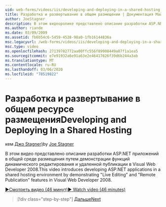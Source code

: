 ```yaml
---
uid: web-forms/videos/iis/developing-and-deploying-in-a-shared-hosting
title: Разработка и развертывание в общем размещении | Документация Майкрософт
author: JoeStagner
description: В этом видеоролике представлено описание разработки ASP.NET приложений в общей среде размещения путем демонстрации &quot;динамического редактирования&quot; и &quot;удаленной публикации &...
ms.author: riande
ms.date: 03/09/2009
ms.assetid: fb6b54c6-5459-4528-98a0-1fb16144836a
msc.legacyurl: /web-forms/videos/iis/developing-and-deploying-in-a-shared-hosting
msc.type: video
ms.openlocfilehash: 27139782772aa00ffc556f89908449a87f1a1ea5
ms.sourcegitcommit: e7e91932a6e91a63e2e46417626f39d6b244a3ab
ms.translationtype: MT
ms.contentlocale: ru-RU
ms.lasthandoff: 03/06/2020
ms.locfileid: "78519822"
---
```

# <a name="developing-and-deploying-in-a-shared-hosting"></a><span data-ttu-id="9b6ce-103">Разработка и развертывание в общем ресурсе размещения</span><span class="sxs-lookup"><span data-stu-id="9b6ce-103">Developing and Deploying In a Shared Hosting</span></span>

<span data-ttu-id="9b6ce-104">кем [Джо Stagner)](https://github.com/JoeStagner)</span><span class="sxs-lookup"><span data-stu-id="9b6ce-104">by [Joe Stagner](https://github.com/JoeStagner)</span></span>

<span data-ttu-id="9b6ce-105">В этом видео представлено описание разработки ASP.NET приложений в общей среде размещения путем демонстрации функций динамического редактирования и удаленной публикации в Visual Web Developer 2008.</span><span class="sxs-lookup"><span data-stu-id="9b6ce-105">This video introduces developing ASP.NET applications in a shared hosting environment by demonstrating "Live Editing" and "Remote Publication" features in Visual Web Developer 2008.</span></span>

[<span data-ttu-id="9b6ce-106">&#9654;Смотреть видео (46 минут)</span><span class="sxs-lookup"><span data-stu-id="9b6ce-106">&#9654; Watch video (46 minutes)</span></span>](https://channel9.msdn.com/Blogs/ASP-NET-Site-Videos/developing-and-deploying-in-a-shared-hosting)

> [!div class="step-by-step"]
> [<span data-ttu-id="9b6ce-107">Дальше</span><span class="sxs-lookup"><span data-stu-id="9b6ce-107">Next</span></span>](working-with-iis7-deligated-admin.md)
